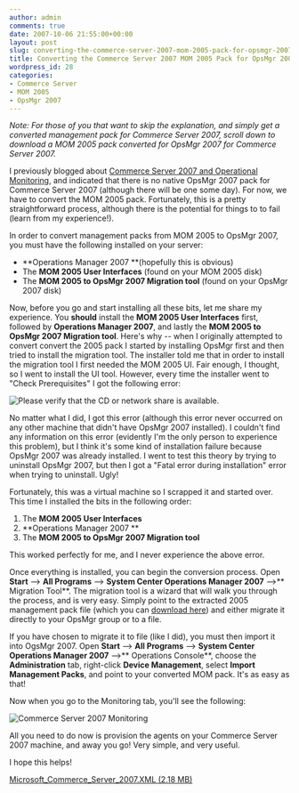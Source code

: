 ```yaml
---
author: admin
comments: true
date: 2007-10-06 21:55:00+00:00
layout: post
slug: converting-the-commerce-server-2007-mom-2005-pack-for-opsmgr-2007
title: Converting the Commerce Server 2007 MOM 2005 Pack for OpsMgr 2007
wordpress_id: 28
categories:
- Commerce Server
- MOM 2005
- OpsMgr 2007
---
```


_Note: For those of you that want to skip the explanation, and simply get a converted management pack for Commerce Server 2007, scroll down to download a MOM 2005 pack converted for OpsMgr 2007 for Commerce Server 2007._

I previously blogged about [Commerce Server 2007 and Operational Monitoring](http://www.wadewegner.com/2007/09/16/CommerceServer2007AndOperationalMonitoring.aspx), and indicated that there is no native OpsMgr 2007 pack for Commerce Server 2007 (although there will be one some day). For now, we have to convert the MOM 2005 pack. Fortunately, this is a pretty straightforward process, although there is the potential for things to to fail (learn from my experience!).

In order to convert management packs from MOM 2005 to OpsMgr 2007, you must have the following installed on your server:

  * **Operations Manager 2007 **(hopefully this is obvious)
  * The **MOM 2005 User Interfaces** (found on your MOM 2005 disk)
  * The **MOM 2005 to OpsMgr 2007 Migration tool** (found on your OpsMgr 2007 disk)

Now, before you go and start installing all these bits, let me share my experience. You **should** install the **MOM 2005 User Interfaces** first, followed by **Operations Manager 2007**, and lastly the **MOM 2005 to OpsMgr 2007 Migration tool**. Here's why -- when I originally attempted to convert convert the 2005 pack I started by installing OpsMgr first and then tried to install the migration tool. The installer told me that in order to install the migration tool I first needed the MOM 2005 UI. Fair enough, I thought, so I went to install the UI tool. However, every time the installer went to "Check Prerequisites" I got the following error:

![Please verify that the CD or network share is available.](https://wadewegner.blob.core.windows.net/wordpress/content/binary/WindowsLiveWriter/ConvertingtheCommerceServer2007MOMPackto_C74C/MOM2005CDError_thumb.gif)

No matter what I did, I got this error (although this error never occurred on any other machine that didn't have OpsMgr 2007 installed). I couldn't find any information on this error (evidently I'm the only person to experience this problem), but I think it's some kind of installation failure because OpsMgr 2007 was already installed. I went to test this theory by trying to uninstall OpsMgr 2007, but then I got a "Fatal error during installation" error when trying to uninstall. Ugly!

Fortunately, this was a virtual machine so I scrapped it and started over. This time I installed the bits in the following order:

  1. The **MOM 2005 User Interfaces**
  2. **Operations Manager 2007 **
  3. The **MOM 2005 to OpsMgr 2007 Migration tool**

This worked perfectly for me, and I never experience the above error.

Once everything is installed, you can begin the conversion process. Open **Start** --> **All Programs** --> **System Center Operations Manager 2007** -->** Migration Tool**. The migration tool is a wizard that will walk you through the process, and is very easy. Simply point to the extracted 2005 management pack file (which you can [download here](http://www.microsoft.com/downloads/details.aspx?FamilyID=20ac6a26-02cc-4dee-95e5-39ee6dabd751&DisplayLang=en)) and either migrate it directly to your OpsMgr group or to a file.

If you have chosen to migrate it to file (like I did), you must then import it into OgsMgr 2007. Open **Start** --> **All Programs** --> **System Center Operations Manager 2007** -->** Operations Console**, choose the **Administration** tab, right-click **Device Management**, select **Import Management Packs**, and point to your converted MOM pack. It's as easy as that!

Now when you go to the Monitoring tab, you'll see the following:

![Commerce Server 2007 Monitoring](https://wadewegner.blob.core.windows.net/wordpress/content/binary/WindowsLiveWriter/ConvertingtheCommerceServer2007MOMPackto_C74C/CSMonitoring_thumb.gif)

All you need to do now is provision the agents on your Commerce Server 2007 machine, and away you go! Very simple, and very useful.

I hope this helps!

[Microsoft_Commerce_Server_2007.XML (2.18 MB)](https://wadewegner.blob.core.windows.net/wordpress/content/binary/Microsoft_Commerce_Server_2007.XML)

